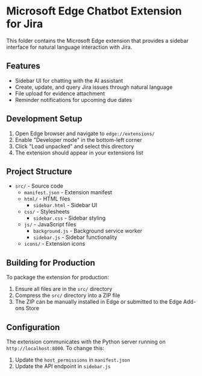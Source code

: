 # Microsoft Edge Chatbot Extension for Jira

This folder contains the Microsoft Edge extension that provides a sidebar interface for natural language interaction with Jira.

## Features

- Sidebar UI for chatting with the AI assistant
- Create, update, and query Jira issues through natural language
- File upload for evidence attachment
- Reminder notifications for upcoming due dates

## Development Setup

1. Open Edge browser and navigate to `edge://extensions/`
2. Enable "Developer mode" in the bottom-left corner
3. Click "Load unpacked" and select this directory
4. The extension should appear in your extensions list

## Project Structure

- `src/` - Source code
  - `manifest.json` - Extension manifest
  - `html/` - HTML files
    - `sidebar.html` - Sidebar UI
  - `css/` - Stylesheets
    - `sidebar.css` - Sidebar styling
  - `js/` - JavaScript files
    - `background.js` - Background service worker
    - `sidebar.js` - Sidebar functionality
  - `icons/` - Extension icons

## Building for Production

To package the extension for production:

1. Ensure all files are in the `src/` directory
2. Compress the `src/` directory into a ZIP file
3. The ZIP can be manually installed in Edge or submitted to the Edge Add-ons Store

## Configuration

The extension communicates with the Python server running on `http://localhost:8000`. To change this:

1. Update the `host_permissions` in `manifest.json`
2. Update the API endpoint in `sidebar.js`
